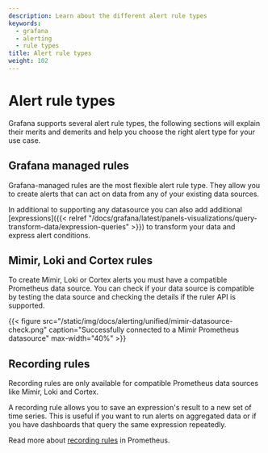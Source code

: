 ```yaml
---
description: Learn about the different alert rule types
keywords:
  - grafana
  - alerting
  - rule types
title: Alert rule types
weight: 102
---
```


# Alert rule types

Grafana supports several alert rule types, the following sections will explain their merits and demerits and help you choose the right alert type for your use case.

## Grafana managed rules

Grafana-managed rules are the most flexible alert rule type. They allow you to create alerts that can act on data from any of your existing data sources.

In additional to supporting any datasource you can also add additional [expressions]({{< relref "/docs/grafana/latest/panels-visualizations/query-transform-data/expression-queries" >}}) to transform your data and express alert conditions.

## Mimir, Loki and Cortex rules

To create Mimir, Loki or Cortex alerts you must have a compatible Prometheus data source. You can check if your data source is compatible by testing the data source and checking the details if the ruler API is supported.

{{< figure src="/static/img/docs/alerting/unified/mimir-datasource-check.png" caption="Successfully connected to a Mimir Prometheus datasource" max-width="40%" >}}

## Recording rules

Recording rules are only available for compatible Prometheus data sources like Mimir, Loki and Cortex.

A recording rule allows you to save an expression's result to a new set of time series. This is useful if you want to run alerts on aggregated data or if you have dashboards that query the same expression repeatedly.

Read more about [recording rules](https://prometheus.io/docs/prometheus/latest/configuration/recording_rules/) in Prometheus.
